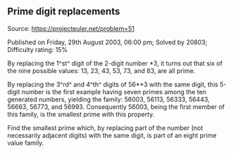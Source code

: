 Prime digit replacements
------------------------

Source: https://projecteuler.net/problem=51

Published on Friday, 29th August 2003, 06:00 pm; Solved by 20803;
Difficulty rating: 15%

By replacing the 1^st^ digit of the 2-digit number \*3, it turns out
that six of the nine possible values: 13, 23, 43, 53, 73, and 83, are
all prime.

By replacing the 3^rd^ and 4^th^ digits of 56\*\*3 with the same digit,
this 5-digit number is the first example having seven primes among the
ten generated numbers, yielding the family: 56003, 56113, 56333, 56443,
56663, 56773, and 56993. Consequently 56003, being the first member of
this family, is the smallest prime with this property.

Find the smallest prime which, by replacing part of the number (not
necessarily adjacent digits) with the same digit, is part of an eight
prime value family.
